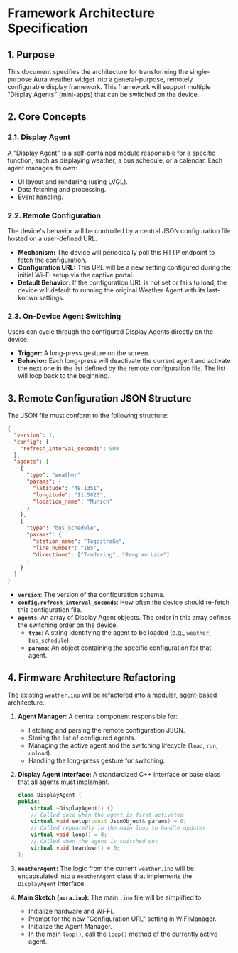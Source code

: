 # Framework Architecture Specification

## 1. Purpose

This document specifies the architecture for transforming the single-purpose Aura weather widget into a general-purpose, remotely configurable display framework. This framework will support multiple "Display Agents" (mini-apps) that can be switched on the device.

## 2. Core Concepts

### 2.1. Display Agent

A "Display Agent" is a self-contained module responsible for a specific function, such as displaying weather, a bus schedule, or a calendar. Each agent manages its own:
-   UI layout and rendering (using LVGL).
-   Data fetching and processing.
-   Event handling.

### 2.2. Remote Configuration

The device's behavior will be controlled by a central JSON configuration file hosted on a user-defined URL.

-   **Mechanism:** The device will periodically poll this HTTP endpoint to fetch the configuration.
-   **Configuration URL:** This URL will be a new setting configured during the initial Wi-Fi setup via the captive portal.
-   **Default Behavior:** If the configuration URL is not set or fails to load, the device will default to running the original Weather Agent with its last-known settings.

### 2.3. On-Device Agent Switching

Users can cycle through the configured Display Agents directly on the device.

-   **Trigger:** A long-press gesture on the screen.
-   **Behavior:** Each long-press will deactivate the current agent and activate the next one in the list defined by the remote configuration file. The list will loop back to the beginning.

## 3. Remote Configuration JSON Structure

The JSON file must conform to the following structure:

```json
{
  "version": 1,
  "config": {
    "refresh_interval_seconds": 900
  },
  "agents": [
    {
      "type": "weather",
      "params": {
        "latitude": "48.1351",
        "longitude": "11.5820",
        "location_name": "Munich"
      }
    },
    {
      "type": "bus_schedule",
      "params": {
        "station_name": "Togostraße",
        "line_number": "185",
        "directions": ["Trudering", "Berg am Laim"]
      }
    }
  ]
}
```

-   **`version`**: The version of the configuration schema.
-   **`config.refresh_interval_seconds`**: How often the device should re-fetch this configuration file.
-   **`agents`**: An array of Display Agent objects. The order in this array defines the switching order on the device.
    -   **`type`**: A string identifying the agent to be loaded (e.g., `weather`, `bus_schedule`).
    -   **`params`**: An object containing the specific configuration for that agent.

## 4. Firmware Architecture Refactoring

The existing `weather.ino` will be refactored into a modular, agent-based architecture.

1.  **Agent Manager:** A central component responsible for:
    -   Fetching and parsing the remote configuration JSON.
    -   Storing the list of configured agents.
    -   Managing the active agent and the switching lifecycle (`load`, `run`, `unload`).
    -   Handling the long-press gesture for switching.

2.  **Display Agent Interface:** A standardized C++ interface or base class that all agents must implement.
    ```cpp
    class DisplayAgent {
    public:
        virtual ~DisplayAgent() {}
        // Called once when the agent is first activated
        virtual void setup(const JsonObject& params) = 0;
        // Called repeatedly in the main loop to handle updates
        virtual void loop() = 0;
        // Called when the agent is switched out
        virtual void teardown() = 0;
    };
    ```

3.  **`WeatherAgent`:** The logic from the current `weather.ino` will be encapsulated into a `WeatherAgent` class that implements the `DisplayAgent` interface.

4.  **Main Sketch (`aura.ino`):** The main `.ino` file will be simplified to:
    -   Initialize hardware and Wi-Fi.
    -   Prompt for the new "Configuration URL" setting in WiFiManager.
    -   Initialize the Agent Manager.
    -   In the main `loop()`, call the `loop()` method of the currently active agent. 